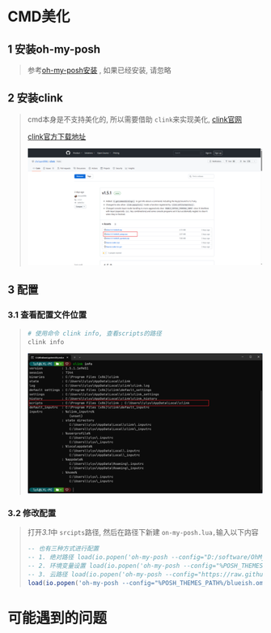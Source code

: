 # CMD美化

## 1 安装oh-my-posh

> 参考[oh-my-posh安装](2.oh-my-posh%E5%AE%89%E8%A3%85.md) , 如果已经安装, 请忽略

## 2 安装clink

> cmd本身是不支持美化的, 所以需要借助 `clink`来实现美化,  [clink官网](https://chrisant996.github.io/clink/)
>
> [clink官方下载地址](https://github.com/chrisant996/clink/releases)
>
> ![1688613038799](image/4.cmd美化/1688613038799.png)

## 3 配置

### 3.1 查看配置文件位置

> ```powershell
> # 使用命令 clink info, 查看scripts的路径
> clink info
> ```
>
> ![1688613224727](image/4.cmd美化/1688613224727.png)

### 3.2 修改配置

> 打开*3.1*中 `srcipts`路径, 然后在路径下新建 `on-my-posh.lua,`输入以下内容
>
> ```lua
> -- 也有三种方式进行配置
> -- 1. 绝对路径 load(io.popen('oh-my-posh --config="D:/software/OhMyPosh/themes/blueish.omp.json" --init --shell cmd'):read("*a"))() , D:/software/OhMyPosh替换成自己的oh-my-posh安装目录
> -- 2. 环境变量设置 load(io.popen('oh-my-posh --config="%POSH_THEMES_PATH%/blueish.omp.json" --init --shell cmd'):read("*a"))(), 我使用的这种
> -- 3. 云路径 load(io.popen('oh-my-posh --config="https://raw.githubusercontent.com/JanDeDobbeleer/oh-my-posh/main/themes/blueish.omp.json" --init --shell cmd'):read("*a"))()  
> load(io.popen('oh-my-posh --config="%POSH_THEMES_PATH%/blueish.omp.json" --init --shell cmd'):read("*a"))()
> ```

# 可能遇到的问题
